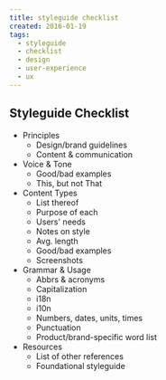 ```yaml
---
title: styleguide checklist
created: 2016-01-19
tags:
  - styleguide
  - checklist
  - design
  - user-experience
  - ux
---
```


## Styleguide Checklist

* Principles
    * Design/brand guidelines
    * Content & communication
* Voice & Tone
    * Good/bad examples
    * This, but not That
* Content Types
    * List thereof
    * Purpose of each
    * Users' needs
    * Notes on style
    * Avg. length
    * Good/bad examples
    * Screenshots
* Grammar & Usage
    * Abbrs & acronyms
    * Capitalization
    * i18n
    * i10n
    * Numbers, dates, units, times
    * Punctuation
    * Product/brand-specific word list
* Resources
    * List of other references
    * Foundational styleguide
